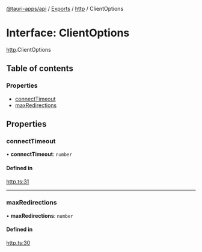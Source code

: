 [@tauri-apps/api](../README.md) / [Exports](../modules.md) / [http](../modules/http.md) / ClientOptions

# Interface: ClientOptions

[http](../modules/http.md).ClientOptions

## Table of contents

### Properties

- [connectTimeout](http.ClientOptions.md#connecttimeout)
- [maxRedirections](http.ClientOptions.md#maxredirections)

## Properties

### connectTimeout

• **connectTimeout**: `number`

#### Defined in

[http.ts:31](https://github.com/ksnyde/tauri/blob/3a04c036/tooling/api/src/http.ts#L31)

___

### maxRedirections

• **maxRedirections**: `number`

#### Defined in

[http.ts:30](https://github.com/ksnyde/tauri/blob/3a04c036/tooling/api/src/http.ts#L30)
